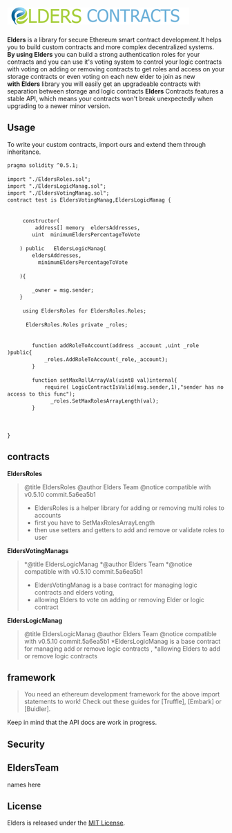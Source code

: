 
# <img src="logo.png" alt="EldersContracts" height="40px">



 **Elders**  is a library for secure Ethereum smart contract development.It helps you to build custom contracts and more complex decentralized systems.</br>
**By using Elders** you can build a strong authentication roles for your contracts and you can use it's voting system to control your logic
contracts with voting on adding or removing contracts to get roles and access on your storage contracts or even voting on each new elder to join as new </br>
**with Elders** library you will easily get an upgradeable contracts with separation between storage and logic contracts 
**Elders**  Contracts features a stable API, which means your contracts won't break unexpectedly when upgrading to a newer minor version.  

## Usage

To write your custom contracts, import ours and extend them through inheritance.

```solidity
pragma solidity ^0.5.1;

import "./EldersRoles.sol";
import "./EldersLogicManag.sol";
import "./EldersVotingManag.sol";
contract test is EldersVotingManag,EldersLogicManag {
    
    
     constructor(
         address[] memory  eldersAddresses,
        uint  minimumEldersPercentageToVote 
        
    ) public   EldersLogicManag(
        eldersAddresses,
          minimumEldersPercentageToVote 
       
    ){
        
        _owner = msg.sender; 
    }
    
     using EldersRoles for EldersRoles.Roles;
     
      EldersRoles.Roles private _roles;
      
       
        function addRoleToAccount(address _account ,uint _role )public{
            _roles.AddRoleToAccount(_role,_account);
        }
        
        function setMaxRollArrayVal(uint8 val)internal{
            require( LogicContractIsValid(msg.sender,1),"sender has no access to this func");
              _roles.SetMaxRolesArrayLength(val);
        }
        
        
      
}
```
## contracts
**EldersRoles** 
>@title  EldersRoles
>@author  Elders Team
>@notice compatible with  v0.5.10 commit.5a6ea5b1 
>* EldersRoles is a helper library for  adding or removing multi roles to accounts
>* first you have to SetMaxRolesArrayLength
>* then use setters and getters to add and remove or validate roles to user

**EldersVotingManags** 
>*@title  EldersLogicManag
>*@author  Elders Team
>*@notice compatible with  v0.5.10 commit.5a6ea5b1 
>* EldersVotingManag is a base contract for managing logic contracts and elders voting,
>* allowing Elders to vote on adding or removing Elder or logic contract

**EldersLogicManag** 
>@title  EldersLogicManag
>@author  Elders Team
>@notice compatible with  v0.5.10 commit.5a6ea5b1 
 >*EldersLogicManag is a base contract for managing add or remove logic contracts ,
 >*allowing Elders to add or remove logic contracts
 
## framework
> You need an ethereum development framework for the above import statements to work! Check out these guides for [Truffle], [Embark] or [Buidler].
 
 Keep in mind that the API docs are work in progress.

## Security

 
## EldersTeam

names here

## License

Elders is released under the [MIT License](LICENSE).

